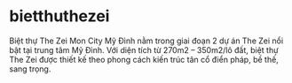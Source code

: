 # bietthuthezei
Biệt thự The Zei Mon City Mỹ Đình nằm trong giai đoạn 2 dự án The Zei nổi bật tại trung tâm Mỹ Đình. Với diện tích từ 270m2 – 350m2/lô đất, biệt thự The Zei được thiết kế theo phong cách kiến trúc tân cổ điển pháp, bề thế, sang trọng.

